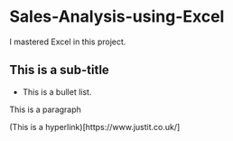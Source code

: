 # Sales-Analysis-using-Excel
I mastered Excel in this project.
## This is a sub-title
- This is a bullet list.
<p>This is a paragraph</p>
(This is a hyperlink)[https://www.justit.co.uk/]
